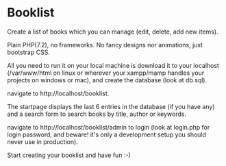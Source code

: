 # Booklist

Create a list of books which you can manage (edit, delete, add new items).

Plain PHP(7.2), no frameworks.
No fancy designs nor animations, just bootstrap CSS.

All you need to run it on your local machine is download it to your localhost (/var/www/html on linux or wherever your xampp/mamp handles your projects on windows or mac),
and create the database (look at db.sql).

navigate to http://localhost/booklist.

The startpage displays the last 6 entries in the database (if you have any) and a search form to search books by title, author or keywords.

navigate to http://localhost/booklist/admin to login (look at login.php for login password, and beware! it's only a development setup you should never use in production).

Start creating your booklist and have fun :-)


